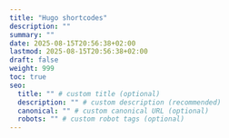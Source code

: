```yaml
---
title: "Hugo shortcodes"
description: ""
summary: ""
date: 2025-08-15T20:56:38+02:00
lastmod: 2025-08-15T20:56:38+02:00
draft: false
weight: 999
toc: true
seo:
  title: "" # custom title (optional)
  description: "" # custom description (recommended)
  canonical: "" # custom canonical URL (optional)
  robots: "" # custom robot tags (optional)
---
```

